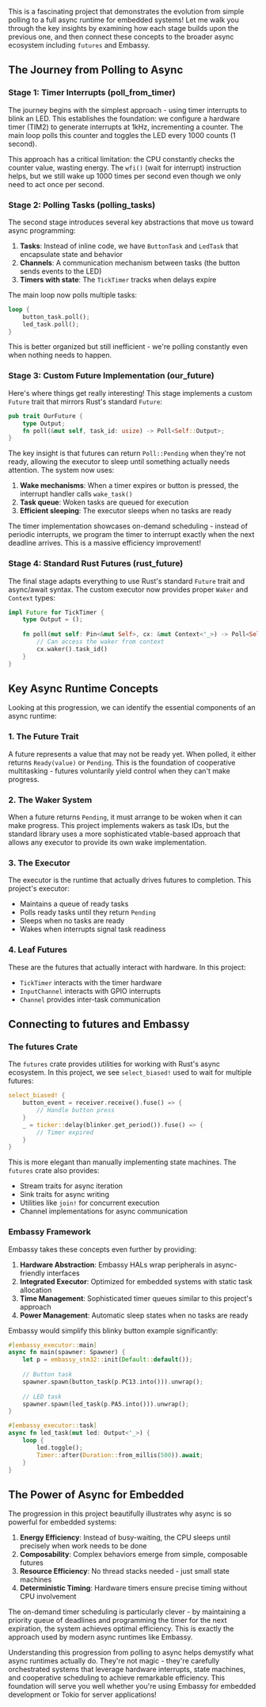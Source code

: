 This is a fascinating project that demonstrates the evolution from simple polling to a full async runtime for embedded systems! Let me walk you through the key insights by examining how each stage builds upon the previous one, and then connect these concepts to the broader async ecosystem including `futures` and Embassy.

## The Journey from Polling to Async

### Stage 1: Timer Interrupts (poll_from_timer)

The journey begins with the simplest approach - using timer interrupts to blink an LED. This establishes the foundation: we configure a hardware timer (TIM2) to generate interrupts at 1kHz, incrementing a counter. The main loop polls this counter and toggles the LED every 1000 counts (1 second).

This approach has a critical limitation: the CPU constantly checks the counter value, wasting energy. The `wfi()` (wait for interrupt) instruction helps, but we still wake up 1000 times per second even though we only need to act once per second.

### Stage 2: Polling Tasks (polling_tasks)

The second stage introduces several key abstractions that move us toward async programming:

1. **Tasks**: Instead of inline code, we have `ButtonTask` and `LedTask` that encapsulate state and behavior
2. **Channels**: A communication mechanism between tasks (the button sends events to the LED)
3. **Timers with state**: The `TickTimer` tracks when delays expire

The main loop now polls multiple tasks:
```rust
loop {
    button_task.poll();
    led_task.poll();
}
```

This is better organized but still inefficient - we're polling constantly even when nothing needs to happen.

### Stage 3: Custom Future Implementation (our_future)

Here's where things get really interesting! This stage implements a custom `Future` trait that mirrors Rust's standard `Future`:

```rust
pub trait OurFuture {
    type Output;
    fn poll(&mut self, task_id: usize) -> Poll<Self::Output>;
}
```

The key insight is that futures can return `Poll::Pending` when they're not ready, allowing the executor to sleep until something actually needs attention. The system now uses:

1. **Wake mechanisms**: When a timer expires or button is pressed, the interrupt handler calls `wake_task()`
2. **Task queue**: Woken tasks are queued for execution
3. **Efficient sleeping**: The executor sleeps when no tasks are ready

The timer implementation showcases on-demand scheduling - instead of periodic interrupts, we program the timer to interrupt exactly when the next deadline arrives. This is a massive efficiency improvement!

### Stage 4: Standard Rust Futures (rust_future)

The final stage adapts everything to use Rust's standard `Future` trait and async/await syntax. The custom executor now provides proper `Waker` and `Context` types:

```rust
impl Future for TickTimer {
    type Output = ();
    
    fn poll(mut self: Pin<&mut Self>, cx: &mut Context<'_>) -> Poll<Self::Output> {
        // Can access the waker from context
        cx.waker().task_id()
    }
}
```

## Key Async Runtime Concepts

Looking at this progression, we can identify the essential components of an async runtime:

### 1. The Future Trait
A future represents a value that may not be ready yet. When polled, it either returns `Ready(value)` or `Pending`. This is the foundation of cooperative multitasking - futures voluntarily yield control when they can't make progress.

### 2. The Waker System
When a future returns `Pending`, it must arrange to be woken when it can make progress. This project implements wakers as task IDs, but the standard library uses a more sophisticated vtable-based approach that allows any executor to provide its own wake implementation.

### 3. The Executor
The executor is the runtime that actually drives futures to completion. This project's executor:
- Maintains a queue of ready tasks
- Polls ready tasks until they return `Pending`
- Sleeps when no tasks are ready
- Wakes when interrupts signal task readiness

### 4. Leaf Futures
These are the futures that actually interact with hardware. In this project:
- `TickTimer` interacts with the timer hardware
- `InputChannel` interacts with GPIO interrupts
- `Channel` provides inter-task communication

## Connecting to futures and Embassy

### The futures Crate

The `futures` crate provides utilities for working with Rust's async ecosystem. In this project, we see `select_biased!` used to wait for multiple futures:

```rust
select_biased! {
    button_event = receiver.receive().fuse() => {
        // Handle button press
    }
    _ = ticker::delay(blinker.get_period()).fuse() => {
        // Timer expired
    }
}
```

This is more elegant than manually implementing state machines. The `futures` crate also provides:
- Stream traits for async iteration
- Sink traits for async writing
- Utilities like `join!` for concurrent execution
- Channel implementations for async communication

### Embassy Framework

Embassy takes these concepts even further by providing:

1. **Hardware Abstraction**: Embassy HALs wrap peripherals in async-friendly interfaces
2. **Integrated Executor**: Optimized for embedded systems with static task allocation
3. **Time Management**: Sophisticated timer queues similar to this project's approach
4. **Power Management**: Automatic sleep states when no tasks are ready

Embassy would simplify this blinky button example significantly:

```rust
#[embassy_executor::main]
async fn main(spawner: Spawner) {
    let p = embassy_stm32::init(Default::default());
    
    // Button task
    spawner.spawn(button_task(p.PC13.into())).unwrap();
    
    // LED task  
    spawner.spawn(led_task(p.PA5.into())).unwrap();
}

#[embassy_executor::task]
async fn led_task(mut led: Output<'_>) {
    loop {
        led.toggle();
        Timer::after(Duration::from_millis(500)).await;
    }
}
```

## The Power of Async for Embedded

The progression in this project beautifully illustrates why async is so powerful for embedded systems:

1. **Energy Efficiency**: Instead of busy-waiting, the CPU sleeps until precisely when work needs to be done
2. **Composability**: Complex behaviors emerge from simple, composable futures
3. **Resource Efficiency**: No thread stacks needed - just small state machines
4. **Deterministic Timing**: Hardware timers ensure precise timing without CPU involvement

The on-demand timer scheduling is particularly clever - by maintaining a priority queue of deadlines and programming the timer for the next expiration, the system achieves optimal efficiency. This is exactly the approach used by modern async runtimes like Embassy.

Understanding this progression from polling to async helps demystify what async runtimes actually do. They're not magic - they're carefully orchestrated systems that leverage hardware interrupts, state machines, and cooperative scheduling to achieve remarkable efficiency. This foundation will serve you well whether you're using Embassy for embedded development or Tokio for server applications!
